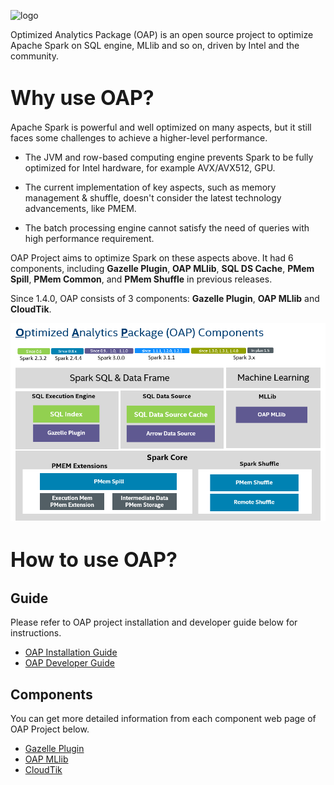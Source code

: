 ![logo](./image/logo.jpg)

Optimized Analytics Package (OAP) is an open source project to optimize Apache Spark on SQL engine, MLlib and so on, driven by Intel and the community.

# <font size="6"><b>Why use OAP?</b></font>

Apache Spark is powerful and well optimized on many aspects, but it still faces some challenges to achieve a higher-level performance.

- The JVM and row-based computing engine prevents Spark to be fully optimized for Intel hardware, for example AVX/AVX512, GPU.

- The current implementation of key aspects, such as memory management & shuffle, doesn't consider the latest technology advancements,  like PMEM.

- The batch processing engine cannot satisfy the need of queries with high performance requirement.

OAP Project aims to optimize Spark on these aspects above. It had 6 components, including **Gazelle Plugin**, **OAP MLlib**, **SQL DS Cache**, **PMem Spill**, **PMem Common**, and **PMem Shuffle** in previous releases.

Since 1.4.0, OAP consists of 3 components: **Gazelle Plugin**, **OAP MLlib** and **CloudTik**. 

![Overview](./image/OAP-Components.png)

# <font size="6"><b>How to use OAP?</b></font>

## Guide

Please refer to OAP project installation and developer guide below for instructions.

* [OAP Installation Guide](./OAP-Installation-Guide.md)
* [OAP Developer Guide](./OAP-Developer-Guide.md)

## Components

You can get more detailed information from each component web page of OAP Project below.

* [Gazelle Plugin](https://oap-project.github.io/gazelle_plugin/)
* [OAP MLlib](https://oap-project.github.io/oap-mllib/)
* [CloudTik](https://cloudtik.readthedocs.io/)
